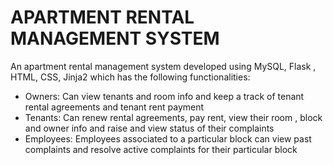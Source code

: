 # APARTMENT RENTAL MANAGEMENT SYSTEM
An apartment rental management system developed using MySQL, Flask , HTML, CSS, Jinja2 which has the following functionalities:
- Owners: Can view tenants and room info and keep a track of tenant rental agreements and tenant rent payment
- Tenants: Can renew rental agreements, pay rent, view their room , block and owner info and raise and view status of their complaints
- Employees: Employees associated to a particular block can view past complaints and resolve active complaints for their particular block
